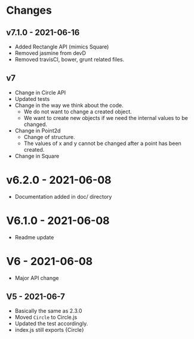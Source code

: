 # Changes

## v7.1.0 - 2021-06-16

- Added Rectangle API (mimics Square)
- Removed jasmine from devD
- Removed travisCI, bower, grunt related files.

## v7

- Change in Circle API
- Updated tests
- Change in the way we think about the code.
    - We do not want to change a created  object.
    - We want to create new objects if we need the internal values to be changed.
- Change in Point2d
    - Change of structure.
    - The values of x and y cannot be changed after a point has been created.
- Change in Square


# v6.2.0 - 2021-06-08

- Documentation added in doc/ directory

# V6.1.0 - 2021-06-08

- Readme update

# V6 - 2021-06-08

- Major API change 

## V5 - 2021-06-7

- Basically the same as 2.3.0
- Moved `Circle` to Circle.js
- Updated the test accordingly.
- index.js still exports {Circle}

